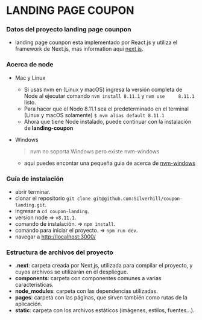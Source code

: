 # LANDING PAGE COUPON

### Datos del proyecto landing page counpon

* landing page counpon esta implementado por React.js y utiliza el framework de Next.js, mas information aqui [next,js](https://github.com/zeit/next.js/).

### Acerca de node
* Mac y Linux
	* Si usas nvm en (Linux y macOS) ingresa la versión completa de 	Node al ejecutar 	comando `nvm install 8.11.1` y `nvm use 	8.11.1` listo.
	* Para hacer que el Nodo 8.11.1 sea el predeterminado en el 	terminal (Linux y macOS solamente) `$ nvm alias default 8.11.1`
	* Ahora que tiene Node instalado, puede continuar con la 	instalación de **landing-coupon**

* Windows
	> nvm no soporta Windows pero existe nvm-windows

	* aqui puedes encontar una pequeña guia de acerca de [nvm-windows](http://www.nodenica.com/como-instalar-nvm/)

### Guía de instalación

* abrir terminar.
* clonar el repositorio `git clone git@github.com:Silverhill/coupon-landing.git`.
* ingresar a `cd coupon-landing`.
* version node => `v8.11.1`.
* comando de instalación. => `npm install`.
* comando para iniciar el proyecto. => `npm run dev`.
* navegar a [http://localhost:3000/](http://localhost:3000/)

### Estructura de archivos del proyecto

* **.next**: carpeta creada por Next.js, utilizada para compilar el proyecto, y cuyos archivos se utilizarán en el despliegue.
* **components**: carpeta con componentes comunes a varias caracteristicas.
* **node_modules**: carpeta con las dependencias utilizadas.
* **pages**: carpeta con las páginas, que sirven también como rutas de la aplicación.
* **static**: carpeta con los archivos estáticos (imágenes, estilos, fuentes...).
